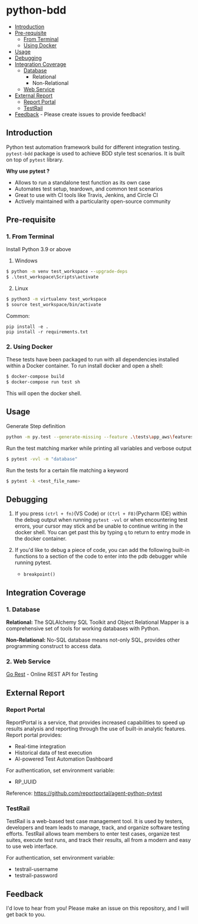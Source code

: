# python-bdd

- [Introduction](#introduction)
- [Pre-requisite](#pre-requisite)
  - [From Terminal](#1-from-terminal)
  - [Using Docker](#2-using-docker)
- [Usage](#usage)
- [Debugging](#debugging)
- [Integration Coverage](#integration-coverage)
  - [Database](#database)
     - Relational
     - Non-Relational
  - [Web Service](#web-service)
- [External Report](#external-report)
  - [Report Portal](#report-portal)
  - [TestRail](#testrail)
- [Feedback](#feedback) - Please create issues to provide feedback!


## Introduction
Python test automation framework build for different integration testing.
`pytest-bdd` package is used to achieve BDD style test scenarios. 
It is built on top of `pytest` library.

**Why use pytest ?**
- Allows to run a standalone test function as its own case
- Automates test setup, teardown, and common test scenarios
- Great to use with CI tools like Travis, Jenkins, and Circle CI
- Actively maintained with a particularity open-source community

## Pre-requisite

### 1. From Terminal

Install Python 3.9 or above
<br>
1. Windows<br>
```cmd
$ python -m venv test_workspace --upgrade-deps
$ .\test_workspace\Scripts\activate
```
2. Linux<br>
```bash
$ python3 -m virtualenv test_workspace
$ source test_workspace/bin/activate
```
Common:<br>
```console
pip install -e .
pip install -r requirements.txt
```

### 2. Using Docker

These tests have been packaged to run with all dependencies installed within a Docker container. To run install docker and open a shell:
```bash
$ docker-compose build
$ docker-compose run test sh
```
This will open the docker shell.

## Usage
Generate Step definition
```sh
python -m py.test --generate-missing --feature .\tests\app_aws\features .\tests\app_aws\step_defs
```

Run the test matching marker while printing all variables and verbose output
```bash
$ pytest -vvl -m "database"
```

Run the tests for a certain file matching a keyword
```bash
$ pytest -k <test_file_name>
```

## Debugging

1. If you press `(ctrl + fn)`(VS Code) or `(Ctrl + F8)`(Pycharm IDE) within the debug output when running `pytest -vvl` or
when encountering test errors, your cursor may stick and be unable to continue 
writing in the docker shell. You can get past this by typing `q` to return to
entry mode in the docker container.


2. If you'd like to debug a piece of code, you can add the following built-in functions
   to a section of the code to enter into the pdb debugger while running pytest. 
   * `breakpoint()`

## Integration Coverage
### 1. Database
**Relational:**
The SQLAlchemy SQL Toolkit and Object Relational Mapper is a comprehensive set of tools for working databases with Python.

**Non-Relational:**
No-SQL database means not-only SQL, provides other programming construct to access data.

### 2. Web Service

[Go Rest](https://gorest.co.in/) - Online REST API for Testing

## External Report
### Report Portal
ReportPortal is a service, that provides increased capabilities to speed up results analysis and reporting through the use of built-in analytic features.
Report portal provides:
* Real-time integration
* Historical data of test execution
* AI-powered Test Automation Dashboard

For authentication, set environment variable:
* RP_UUID

Reference: https://github.com/reportportal/agent-python-pytest

### TestRail
TestRail is a web-based test case management tool.
It is used by testers, developers and team leads to manage, track, and organize software testing efforts.
TestRail allows team members to enter test cases, organize test suites, execute test runs, and track their results, all from a modern and easy to use web interface.

For authentication, set environment variable:
* testrail-username
* testrail-password

## Feedback

I'd love to hear from you! 
Please make an issue on this repository, and I will get back to you. 